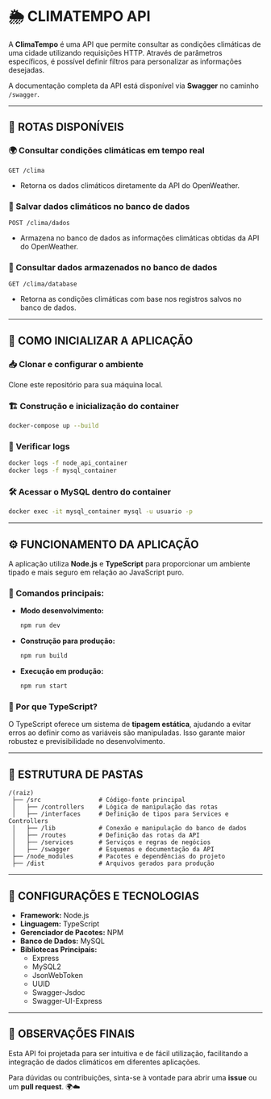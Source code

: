 # 🌦️ CLIMATEMPO API

A **ClimaTempo** é uma API que permite consultar as condições climáticas de uma cidade utilizando requisições HTTP. Através de parâmetros específicos, é possível definir filtros para personalizar as informações desejadas.

A documentação completa da API está disponível via **Swagger** no caminho `/swagger`.

---

## 📌 ROTAS DISPONÍVEIS

### 🌍 Consultar condições climáticas em tempo real
`GET /clima`
- Retorna os dados climáticos diretamente da API do OpenWeather.

### 💾 Salvar dados climáticos no banco de dados
`POST /clima/dados`
- Armazena no banco de dados as informações climáticas obtidas da API do OpenWeather.

### 📂 Consultar dados armazenados no banco de dados
`GET /clima/database`
- Retorna as condições climáticas com base nos registros salvos no banco de dados.

---

## 🚀 COMO INICIALIZAR A APLICAÇÃO

### 📥 Clonar e configurar o ambiente
Clone este repositório para sua máquina local.

### 🏗️ Construção e inicialização do container
```sh
docker-compose up --build
```

### 📜 Verificar logs
```sh
docker logs -f node_api_container
docker logs -f mysql_container
```

### 🛠️ Acessar o MySQL dentro do container
```sh
docker exec -it mysql_container mysql -u usuario -p
```

---

## ⚙️ FUNCIONAMENTO DA APLICAÇÃO

A aplicação utiliza **Node.js** e **TypeScript** para proporcionar um ambiente tipado e mais seguro em relação ao JavaScript puro.

### 📌 Comandos principais:
- **Modo desenvolvimento:**
  ```sh
  npm run dev
  ```
- **Construção para produção:**
  ```sh
  npm run build
  ```
- **Execução em produção:**
  ```sh
  npm run start
  ```

### 🎯 Por que TypeScript?
O TypeScript oferece um sistema de **tipagem estática**, ajudando a evitar erros ao definir como as variáveis são manipuladas. Isso garante maior robustez e previsibilidade no desenvolvimento.

---

## 📂 ESTRUTURA DE PASTAS

```
/(raiz)
 ├── /src                # Código-fonte principal
 │   ├── /controllers    # Lógica de manipulação das rotas
 │   ├── /interfaces     # Definição de tipos para Services e Controllers
 │   ├── /lib            # Conexão e manipulação do banco de dados
 │   ├── /routes         # Definição das rotas da API
 │   ├── /services       # Serviços e regras de negócios
 │   ├── /swagger        # Esquemas e documentação da API
 ├── /node_modules       # Pacotes e dependências do projeto
 ├── /dist               # Arquivos gerados para produção
```

---

## 🔧 CONFIGURAÇÕES E TECNOLOGIAS

- **Framework:** Node.js
- **Linguagem:** TypeScript
- **Gerenciador de Pacotes:** NPM
- **Banco de Dados:** MySQL
- **Bibliotecas Principais:**
  - Express
  - MySQL2
  - JsonWebToken
  - UUID
  - Swagger-Jsdoc
  - Swagger-UI-Express

---

## 📝 OBSERVAÇÕES FINAIS

Esta API foi projetada para ser intuitiva e de fácil utilização, facilitando a integração de dados climáticos em diferentes aplicações.

Para dúvidas ou contribuições, sinta-se à vontade para abrir uma **issue** ou um **pull request**. 🌍☁️
